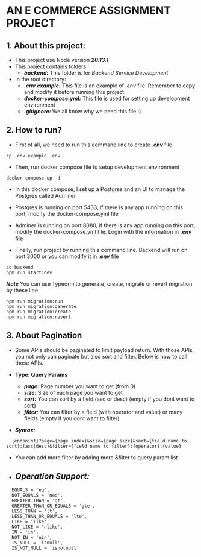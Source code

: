 # AN E COMMERCE ASSIGNMENT PROJECT
 
## 1. About this project:

- This project use Node version **_20.13.1_**
- This project contains folders:
  - **_backend:_** This folder is for _Backend Service Development_
- In the root directory:
  - **_.env.example:_** This file is an example of _.env_ file. Remember to copy and modify it before running this project.
  - **_docker-compose.yml:_** This file is used for setting up development environment
  - **_.gitignore:_** We all know why we need this file :)

## 2. How to run?

- First of all, we need to run this command line to create **_.env_** file

```
cp .env.example .env
```

- Then, run docker compose file to setup development environment

```
docker compose up -d
```

- In this docker compose, I set up a Postgres and an UI to manage the Postgres called Adminer

- Postgres is running on port 5433, if there is any app running on this port, modify the docker-compose.yml file

- Adminer is running on port 8080, if there is any app running on this port, modify the docker-compose.yml file. Login with the information in **_.env_** file

- Finally, run project by running this command line. Backend will run on port 3000 or you can modify it in **_.env_** file

```
cd backend
npm run start:dev
```

**_Note_** You can use Typeorm to generate, create, migrate or revert migration by these line

```
npm run migration:run
npm run migration:generate
npm run migration:create
npm run migration:revert
```

## 3. About Pagination
- Some APIs should be paginated to limit payload return. With those APIs, you not only can paginate but also sort and filter. Below is how to call those APIs.

- **Type: Query Params**
  - ***page:*** Page number you want to get (from 0)
  - ***size:*** Size of each page you want to get
  - ***sort:*** You can sort by a field (asc or desc) (empty if you dont want to sort)
  - ***filter:*** You can filter by a field (with operator and value) or many fields (empty if you dont want to filter)

- ***Syntax:***
```
  {endpoint}?page={page index}&size={page size}&sort={field name to sort}:(asc|desc)&filter={field name to filter}:{operator}:{value}
```
  - You can add more filter by adding more &filter to query param list
- ***Operation Support:***
  - 
```
  EQUALS = 'eq',
  NOT_EQUALS = 'neq',
  GREATER_THAN = 'gt',
  GREATER_THAN_OR_EQUALS = 'gte',
  LESS_THAN = 'lt',
  LESS_THAN_OR_EQUALS = 'lte',
  LIKE = 'like',
  NOT_LIKE = 'nlike',
  IN = 'in',
  NOT_IN = 'nin',
  IS_NULL = 'isnull',
  IS_NOT_NULL = 'isnotnull'
```
